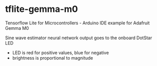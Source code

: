 # tflite-gemma-m0
Tensorflow Lite for Microcontrollers - Arduino IDE example for Adafruit Gemma M0

Sine wave estimator neural network output goes to the onboard DotStar LED
- LED is red for positive values, blue for negative
- brightness is proportional to magnitude

